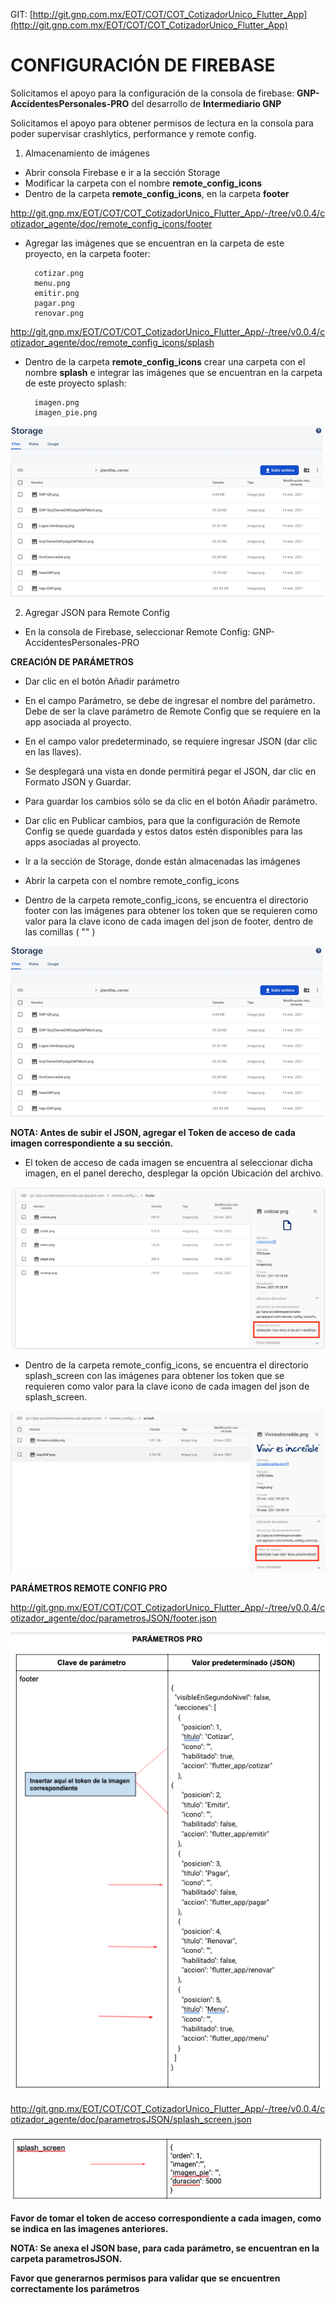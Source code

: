 GIT:
[http://git.gnp.com.mx/EOT/COT/COT_CotizadorUnico_Flutter_App](http://git.gnp.com.mx/EOT/COT/COT_CotizadorUnico_Flutter_App)

# **CONFIGURACIÓN DE FIREBASE**

Solicitamos el apoyo para la configuración de la consola de firebase:
**GNP-AccidentesPersonales-PRO** del desarrollo de **Intermediario GNP**

Solicitamos el apoyo para obtener permisos de lectura en la consola para poder supervisar crashlytics, performance y remote config.
 
1. Almacenamiento de imágenes

- Abrir consola Firebase e ir a la sección Storage
- Modificar la carpeta con el nombre **remote_config_icons**
- Dentro de la carpeta **remote_config_icons**, en la carpeta **footer**

http://git.gnp.mx/EOT/COT/COT_CotizadorUnico_Flutter_App/-/tree/v0.0.4/cotizador_agente/doc/remote_config_icons/footer

- Agregar las imágenes que se encuentran en la carpeta de este proyecto,
  en la carpeta footer:


        cotizar.png  
        menu.png  
        emitir.png  
        pagar.png  
        renovar.png
http://git.gnp.mx/EOT/COT/COT_CotizadorUnico_Flutter_App/-/tree/v0.0.4/cotizador_agente/doc/remote_config_icons/splash

- Dentro de la carpeta **remote_config_icons** crear una carpeta con el
  nombre **splash** e integrar las imágenes que se encuentran en la
  carpeta de este proyecto splash:

        imagen.png  
        imagen_pie.png

![](imagenes/19.png)

2. Agregar JSON para Remote Config

- En la consola de Firebase, seleccionar Remote Config:
  GNP-AccidentesPersonales-PRO

**CREACIÓN DE PARÁMETROS**

- Dar clic en el botón Añadir parámetro
- En el campo Parámetro, se debe de ingresar el nombre del parámetro. Debe de ser la clave parámetro de Remote Config que se requiere en la app asociada al proyecto.
- En el campo valor predeterminado, se requiere ingresar JSON (dar clic en las llaves).
- Se desplegará una vista en donde permitirá pegar el JSON, dar clic en Formato JSON y Guardar.
- Para guardar los cambios sólo se da clic en el botón  Añadir parámetro.
- Dar clic en Publicar cambios, para que la configuración de Remote Config se quede guardada y estos datos estén disponibles para las apps asociadas al proyecto.

- Ir a la sección de Storage, donde están almacenadas las imágenes
- Abrir la carpeta con el nombre remote_config_icons
- Dentro de la carpeta remote_config_icons, se encuentra el directorio footer con las imágenes para obtener los token que se requieren como valor para la clave icono de cada imagen del json de footer, dentro de las comillas ( "" )

![](imagenes/19.png)

**NOTA: Antes de subir el JSON, agregar el Token de acceso de cada imagen correspondiente a su sección.**
- El token de acceso de cada imagen se encuentra al seleccionar dicha imagen, en el panel derecho, desplegar la opción Ubicación del archivo.

![](imagenes/tokenimagen.png)

- Dentro de la carpeta remote_config_icons, se encuentra el directorio splash_screen con las imágenes para obtener los token que se requieren como valor para la clave icono de cada imagen del json de splash_screen.

![](imagenes/tokensplash.png)

**PARÁMETROS REMOTE CONFIG PRO**

http://git.gnp.mx/EOT/COT/COT_CotizadorUnico_Flutter_App/-/tree/v0.0.4/cotizador_agente/doc/parametrosJSON/footer.json

![](imagenes/parametrosfooter.png)

http://git.gnp.mx/EOT/COT/COT_CotizadorUnico_Flutter_App/-/tree/v0.0.4/cotizador_agente/doc/parametrosJSON/splash_screen.json

![](imagenes/parametrosplash.png)

**Favor de tomar el token de acceso correspondiente a cada imagen, como
se indica en las imagenes anteriores.**

**NOTA: Se anexa el JSON base, para cada parámetro, se encuentran en la
carpeta parametrosJSON.**

**Favor que generarnos permisos para validar que se encuentren correctamente los parámetros**

